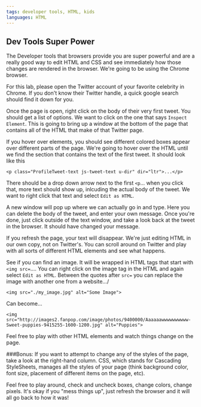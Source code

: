 ```yaml
---
tags: developer tools, HTML, kids
languages: HTML
---
```



## Dev Tools Super Power

The Developer tools that browsers provide you are super powerful and are a really good way to edit HTML and CSS and see immediately how those changes are rendered in the browser. We're going to be using the Chrome browser.

For this lab, please open the Twitter account of your favorite celebrity in Chrome. If you don't know their Twitter handle, a quick google search should find it down for you.

Once the page is open, right click on the body of their very first tweet. You should get a list of options. We want to click on the one that says `Inspect Element`. This is going to bring up a window at the bottom of the page that contains all of the HTML that make of that Twitter page. 

If you hover over elements, you should see different colored boxes appear over different parts of the page. We're going to hover over the HTML until we find the section that contains the text of the first tweet. It should look like this 
```
<p class="ProfileTweet-text js-tweet-text u-dir" dir="ltr">...</p>
``` 

There should be a drop down arrow next to the first `<p`... when you click that, more text should show up, inlcuding the actual body of the tweet. We want to right click that text and select `Edit as HTML`.

A new window will pop up where we can actually go in and type. Here you can delete the body of the tweet, and enter your own message. Once you're done, just click outside of the text window, and take a look back at the tweet in the browser. It should have changed your message.

If you refresh the page, your text will disappear. We're just editing HTML in our own copy, not on Twitter's. You can scroll around on Twitter and play with all sorts of different HTML elements and see what happens.

See if you can find an image. It will be wrapped in HTML tags that start with `<img src=`.... You can right click on the image tag in the HTML and again select `Edit as HTML`. Between the quotes after `src=` you can replace the image with another one from a website.../
 
```
<img src="./my_image.jpg" alt="Some Image">
```
Can become...
```
<img src="http://images2.fanpop.com/image/photos/9400000/Aaaaaawwwwwwwwww-Sweet-puppies-9415255-1600-1200.jpg" alt="Puppies">
```

Feel free to play with other HTML elements and watch things change on the page.

###Bonus:
If you want to attempt to change any of the styles of the page, take a look at the right-hand column. CSS, which stands for Cascading StyleSheets, manages all the styles of your page (think background color, font size, placement of different items on the page, etc).


Feel free to play around, check and uncheck boxes, change colors, change pixels. It's okay if you "mess things up", just refresh the browser and it will all go back to how it was! 



